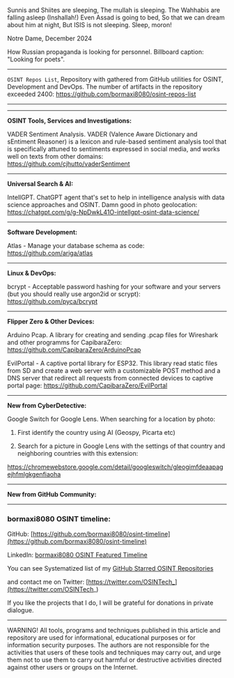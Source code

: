 
Sunnis and Shiites are sleeping,
The mullah is sleeping.
The Wahhabis are falling asleep
(Inshallah!)
Even Assad is going to bed,
So that we can dream about him at night,
But ISIS is not sleeping.
Sleep, moron!


Notre Dame, December 2024


How Russian propaganda is looking for personnel. Billboard caption: "Looking for poets".

----

```OSINT Repos List```, Repository with gathered from GitHub utilities for OSINT, Development and DevOps. The number of artifacts in the repository exceeded 2400: https://github.com/bormaxi8080/osint-repos-list

----



----

**OSINT Tools, Services and Investigations:**

VADER Sentiment Analysis. VADER (Valence Aware Dictionary and sEntiment Reasoner) is a lexicon and rule-based sentiment analysis tool that is specifically attuned to sentiments expressed in social media, and works well on texts from other domains: https://github.com/cjhutto/vaderSentiment

----

**Universal Search & AI:**

IntellGPT. ChatGPT agent that's set to help in intelligence analysis with data science approaches and OSINT. Damn good in photo geolocation: https://chatgpt.com/g/g-NpDwkL41O-intellgpt-osint-data-science/

---

**Software Development:**

Atlas - Manage your database schema as code: https://github.com/ariga/atlas

----

**Linux & DevOps:**

bcrypt - Acceptable password hashing for your software and your servers (but you should really use argon2id or scrypt): https://github.com/pyca/bcrypt

----

**Flipper Zero & Other Devices:**

Arduino Pcap. A library for creating and sending .pcap files for Wireshark and other programms for CapibaraZero: https://github.com/CapibaraZero/ArduinoPcap

EvilPortal - A captive portal library for ESP32. This library read static files from SD and create a web server with a customizable POST method and a DNS server that redirect all requests from connected devices to captive portal page: https://github.com/CapibaraZero/EvilPortal

----

**New from CyberDetective:**

Google Switch for Google Lens. When searching for a location by photo:

1. First identify the country using AI (Geospy, Picarta etc)

2. Search for a picture in Google Lens with the settings of that country and neighboring countries with this extension:

https://chromewebstore.google.com/detail/googleswitch/gleogimfdeaapagejhfmlgkgenfiaoha

----

**New from GitHub Community:**



----
### bormaxi8080 OSINT timeline:

GitHub: [https://github.com/bormaxi8080/osint-timeline](https://github.com/bormaxi8080/osint-timeline)

LinkedIn: [bormaxi8080 OSINT Featured Timeline](https://www.linkedin.com/in/osintech/details/featured/)

You can see Systematized list of my [GitHub Starred OSINT Repositories](https://github.com/bormaxi8080/osint-repos-list)

and contact me on Twitter: [https://twitter.com/OSINTech_](https://twitter.com/OSINTech_)

If you like the projects that I do, I will be grateful for donations in private dialogue.

----

WARNING! All tools, programs and techniques published in this article and repository are used for informational, educational purposes or for information security purposes. The authors are not responsible for the activities that users of these tools and techniques may carry out, and urge them not to use them to carry out harmful or destructive activities directed against other users or groups on the Internet.
